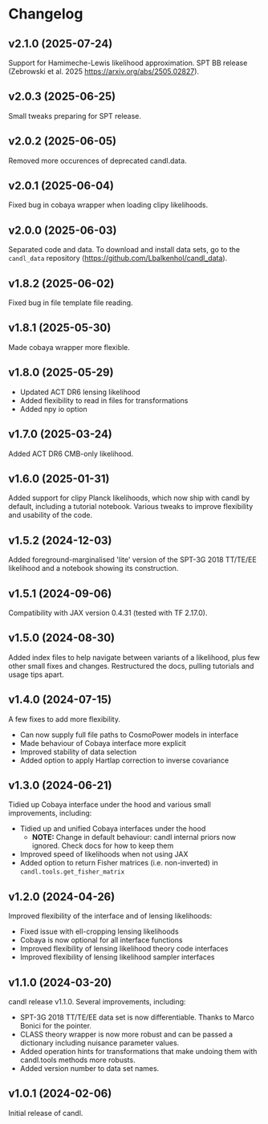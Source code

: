 # Changelog

## v2.1.0 (2025-07-24)

Support for Hamimeche-Lewis likelihood approximation. SPT BB release (Zebrowski et al. 2025 https://arxiv.org/abs/2505.02827).

## v2.0.3 (2025-06-25)

Small tweaks preparing for SPT release.

## v2.0.2 (2025-06-05)

Removed more occurences of deprecated candl.data.

## v2.0.1 (2025-06-04)

Fixed bug in cobaya wrapper when loading clipy likelihoods.

## v2.0.0 (2025-06-03)

Separated code and data. To download and install data sets, go to the `candl_data` repository (https://github.com/Lbalkenhol/candl_data).

## v1.8.2 (2025-06-02)

Fixed bug in file template file reading.

## v1.8.1 (2025-05-30)

Made cobaya wrapper more flexible.

## v1.8.0 (2025-05-29)

* Updated ACT DR6 lensing likelihood
* Added flexibility to read in files for transformations
* Added npy io option

## v1.7.0 (2025-03-24)

Added ACT DR6 CMB-only likelihood.

## v1.6.0 (2025-01-31)

Added support for clipy Planck likelihoods, which now ship with candl by default, including a tutorial notebook. Various tweaks to improve flexibility and usability of the code.

## v1.5.2 (2024-12-03)

Added foreground-marginalised 'lite' version of the SPT-3G 2018 TT/TE/EE likelihood and a notebook showing its construction.

## v1.5.1 (2024-09-06)

Compatibility with JAX version 0.4.31 (tested with TF 2.17.0).

## v1.5.0 (2024-08-30)

Added index files to help navigate between variants of a likelihood, plus few other small fixes and changes. Restructured the docs, pulling tutorials and usage tips apart.

## v1.4.0 (2024-07-15)

A few fixes to add more flexibility.

* Can now supply full file paths to CosmoPower models in interface
* Made behaviour of Cobaya interface more explicit
* Improved stability of data selection
* Added option to apply Hartlap correction to inverse covariance

## v1.3.0 (2024-06-21)

Tidied up Cobaya interface under the hood and various small improvements, including:

* Tidied up and unified Cobaya interfaces under the hood
    * __NOTE:__ Change in default behaviour: candl internal priors now ignored. Check docs for how to keep them
* Improved speed of likelihoods when not using JAX
* Added option to return Fisher matrices (i.e. non-inverted) in `candl.tools.get_fisher_matrix`

## v1.2.0 (2024-04-26)

Improved flexibility of the interface and of lensing likelihoods:

* Fixed issue with ell-cropping lensing likelihoods
* Cobaya is now optional for all interface functions
* Improved flexibility of lensing likelihood theory code interfaces
* Improved flexibility of lensing likelihood sampler interfaces

## v1.1.0 (2024-03-20)

candl release v1.1.0. Several improvements, including:

* SPT-3G 2018 TT/TE/EE data set is now differentiable. Thanks to Marco Bonici for the pointer.
* CLASS theory wrapper is now more robust and can be passed a dictionary including nuisance parameter values.
* Added operation hints for transformations that make undoing them with candl.tools methods more robusts.
* Added version number to data set names.


## v1.0.1 (2024-02-06)

Initial release of candl.
